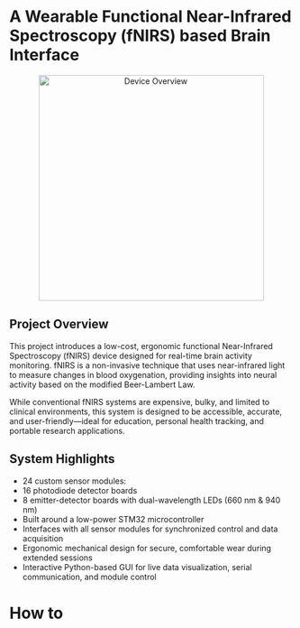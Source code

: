 # A Wearable Functional Near-Infrared Spectroscopy (fNIRS) based Brain Interface

<div align="center">
  <img src="https://github.com/user-attachments/assets/e845183c-7722-4132-92f5-48b59a016dfe" alt="Device Overview" width="400"/>
</div>

## Project Overview

This project introduces a low-cost, ergonomic functional Near-Infrared Spectroscopy (fNIRS) device designed for real-time brain activity monitoring. fNIRS is a non-invasive technique that uses near-infrared light to measure changes in blood oxygenation, providing insights into neural activity based on the modified Beer-Lambert Law.

While conventional fNIRS systems are expensive, bulky, and limited to clinical environments, this system is designed to be accessible, accurate, and user-friendly—ideal for education, personal health tracking, and portable research applications.

## System Highlights

- 24 custom sensor modules:
- 16 photodiode detector boards
- 8 emitter-detector boards with dual-wavelength LEDs (660 nm & 940 nm)
- Built around a low-power STM32 microcontroller
- Interfaces with all sensor modules for synchronized control and data acquisition
- Ergonomic mechanical design for secure, comfortable wear during extended sessions
- Interactive Python-based GUI for live data visualization, serial communication, and module control

# How to 

